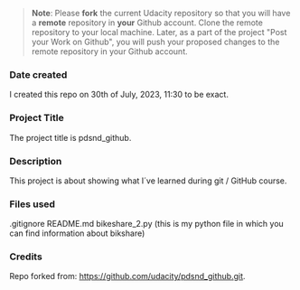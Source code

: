 >**Note**: Please **fork** the current Udacity repository so that you will have a **remote** repository in **your** Github account. Clone the remote repository to your local machine. Later, as a part of the project "Post your Work on Github", you will push your proposed changes to the remote repository in your Github account.

### Date created
I created this repo on 30th of July, 2023, 11:30 to be exact.

### Project Title
The project title is pdsnd_github.

### Description
This project is about showing what I´ve learned during git / GitHub course.

### Files used
.gitignore
README.md
bikeshare_2.py (this is my python file in which you can find information about bikshare)

### Credits
Repo forked from: https://github.com/udacity/pdsnd_github.git.

